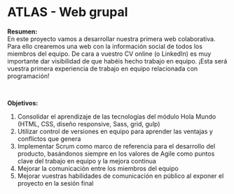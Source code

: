 # ATLAS - Web grupal

**Resumen:**</br>
En este proyecto vamos a desarrollar nuestra primera web colaborativa. Para ello crearemos una web con la información social de todos los miembros del equipo. De cara a vuestro CV online (o LinkedIn) es muy importante dar visibilidad de que habéis hecho trabajo en equipo. ¡Esta será vuestra primera experiencia de trabajo en equipo relacionada con programación!

</br>

**Objetivos:**
1. Consolidar el aprendizaje de las tecnologías del módulo Hola Mundo (HTML, CSS, diseño responsive, Sass, grid, gulp) </br>
2. Utilizar control de versiones en equipo para aprender las ventajas y conflictos que genera </br>
3. Implementar Scrum como marco de referencia para el desarrollo del producto, basándonos siempre en los valores de Agile como puntos clave del trabajo en equipo y la mejora continua </br>
4. Mejorar la comunicación entre los miembros del equipo </br>
5. Mejorar vuestras habilidades de comunicación en público al exponer el proyecto en la sesión final
